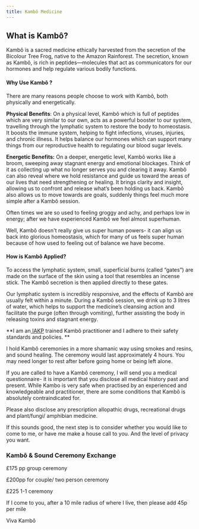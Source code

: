 ```yaml
---
title: Kambô Medicine
---
```


## What is Kambô?

Kambô is a sacred medicine ethically harvested from the secretion of the Bicolour Tree Frog, native to the Amazon Rainforest. The secretion, known as Kambô, is rich in peptides—molecules that act as communicators for our hormones and help regulate various bodily functions.

#### **Why Use Kambô ?**

There are many reasons people choose to work with Kambô, both physically and energetically.

**Physical Benefits**: On a physical level, Kambô which is full of peptides which are very similar to our own, acts as a powerful booster to our system, travelling through the lymphatic system to restore the body to homeostasis. It boosts the immune system, helping to fight infections, viruses, injuries, and chronic illness. It helps balance our hormones which can support many things from our reproductive health to regulating our blood sugar levels.

**Energetic Benefits:** On a deeper, energetic level, Kambô works like a broom, sweeping away stagnant energy and emotional blockages. Think of it as collecting up what no longer serves you and clearing it away. Kambô can also reveal where we hold resistance and guide us toward the areas of our lives that need strengthening or healing. It brings clarity and insight, allowing us to confront and release what’s been holding us back. Kambô also allows us to move towards are goals, suddenly things feel much more simple after a Kambô session.

Often times we are so used to feeling groggy and achy, and perhaps low in energy; after we have experienced Kambô we feel almost superhuman.

Well, Kambô doesn't really give us super human powers- it can align us back into glorious homeostasis, which for many of us feels super human because of how used to feeling out of balance we have become.

#### **How is Kambô Applied?**

To access the lymphatic system, small, superficial burns (called “gates”) are made on the surface of the skin using a tool that resembles an incense stick. The Kambô secretion is then applied directly to these gates.

Our lymphatic system is incredibly responsive, and the effects of Kambô are usually felt within a minute. During a Kambô session, we drink up to 3 litres of water, which helps to support the medicine’s cleansing action and facilitate the purge (often through vomiting), further assisting the body in releasing toxins and stagnant energy.

**I am an[ IAKP](https://iakp.org/about-the-iakp/) trained  Kambô practitioner and I adhere to their safety standards and policies. **

I hold Kambô ceremonies in a more shamanic way using smokes and resins, and sound healing. The ceremony would last approximately 4 hours. You may need longer to rest after before going home or being left alone.

If you are called to have a Kambô ceremony, I will send you a medical questionnaire- it is important that you disclose all medical history past and present. While Kambo is very safe when practised by an experienced and knowledgeable and practitioner,  there are some conditions that Kambô is absolutely contraindicated for.

Please also disclose any prescription allopathic drugs, recreational drugs and plant/fungi/ amphibian medicine.

If this sounds good, the next step is to consider whether you would like to come to me, or have me make a house call to you. And the level of privacy you want.

### **Kambô & Sound Ceremony Exchange**

£175 pp group ceremony

£200pp for couple/ two person ceremony

£225 1-1 ceremony

If I come to you, after a 10 mile radius of where I live, then please add 45p per mile

Viva Kambô
